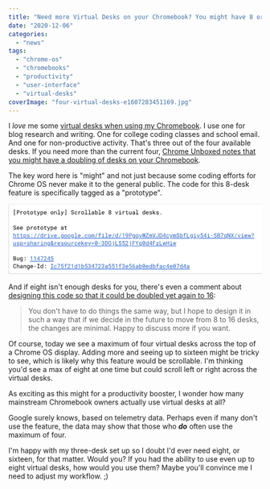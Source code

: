 ```yaml
---
title: "Need more Virtual Desks on your Chromebook? You might have 8 or 16 in the future."
date: "2020-12-06"
categories: 
  - "news"
tags: 
  - "chrome-os"
  - "chromebooks"
  - "productivity"
  - "user-interface"
  - "virtual-desks"
coverImage: "four-virtual-desks-e1607283451169.jpg"
---
```


I _love_ me some [virtual desks when using my Chromebook](https://www.aboutchromebooks.com/tag/virtual-desks/). I use one for blog research and writing. One for college coding classes and school email. And one for non-productive activity. That's three out of the four available desks. If you need more than the current four, [Chrome Unboxed notes that you might have a doubling of desks on your Chromebook](https://chromeunboxed.com/chromebooks-virtual-desk-upgrade-8-chrome-os).

The key word here is "might" and not just because some coding efforts for Chrome OS never make it to the general public. The code for this 8-desk feature is specifically tagged as a "prototype".

![](images/8-scrolling-virtual-desks-prototype.jpg)

And if eight isn't enough desks for you, there's even a comment about [designing this code so that it could be doubled yet again to 16](https://chromium-review.googlesource.com/c/chromium/src/+/2564328):

> You don't have to do things the same way, but I hope to design it in such a way that if we decide in the future to move from 8 to 16 desks, the changes are minimal. Happy to discuss more if you want.

Of course, today we see a maximum of four virtual desks across the top of a Chrome OS display. Adding more and seeing up to sixteen might be tricky to see, which is likely why this feature would be scrollable. I'm thinking you'd see a max of eight at one time but could scroll left or right across the virtual desks.

As exciting as this might for a productivity booster, I wonder how many mainstream Chromebook owners actually use virtual desks at all?

Google surely knows, based on telemetry data. Perhaps even if many don't use the feature, the data may show that those who **_do_** often use the maximum of four.

I'm happy with my three-desk set up so I doubt I'd ever need eight, or sixteen, for that matter. Would you? If you had the ability to use even up to eight virtual desks, how would you use them? Maybe you'll convince me I need to adjust my workflow. ;)
